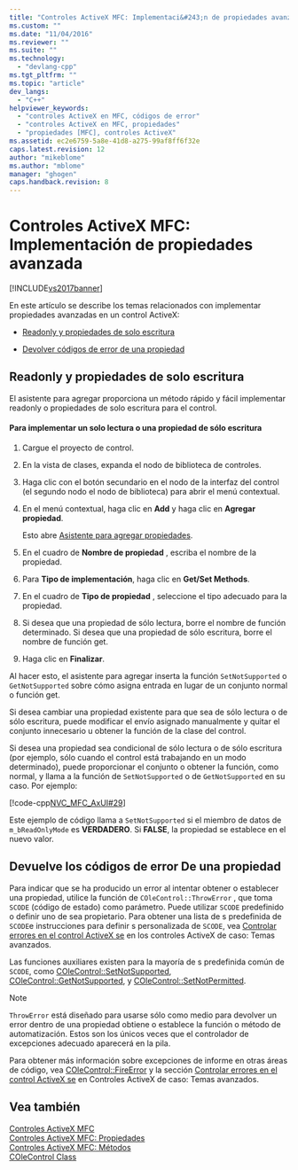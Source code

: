 ```yaml
---
title: "Controles ActiveX MFC: Implementaci&#243;n de propiedades avanzada | Microsoft Docs"
ms.custom: ""
ms.date: "11/04/2016"
ms.reviewer: ""
ms.suite: ""
ms.technology: 
  - "devlang-cpp"
ms.tgt_pltfrm: ""
ms.topic: "article"
dev_langs: 
  - "C++"
helpviewer_keywords: 
  - "controles ActiveX en MFC, códigos de error"
  - "controles ActiveX en MFC, propiedades"
  - "propiedades [MFC], controles ActiveX"
ms.assetid: ec2e6759-5a8e-41d8-a275-99af8ff6f32e
caps.latest.revision: 12
author: "mikeblome"
ms.author: "mblome"
manager: "ghogen"
caps.handback.revision: 8
---
```

# Controles ActiveX MFC: Implementaci&#243;n de propiedades avanzada
[!INCLUDE[vs2017banner](../assembler/inline/includes/vs2017banner.md)]

En este artículo se describe los temas relacionados con implementar propiedades avanzadas en un control ActiveX:  
  
-   [Readonly y propiedades de solo escritura](#_core_read2donly_and_write2donly_properties)  
  
-   [Devolver códigos de error de una propiedad](#_core_returning_error_codes_from_a_property)  
  
##  <a name="_core_read2donly_and_write2donly_properties"></a> Readonly y propiedades de solo escritura  
 El asistente para agregar proporciona un método rápido y fácil implementar readonly o propiedades de solo escritura para el control.  
  
#### Para implementar un solo lectura o una propiedad de sólo escritura  
  
1.  Cargue el proyecto de control.  
  
2.  En la vista de clases, expanda el nodo de biblioteca de controles.  
  
3.  Haga clic con el botón secundario en el nodo de la interfaz del control \(el segundo nodo el nodo de biblioteca\) para abrir el menú contextual.  
  
4.  En el menú contextual, haga clic en **Add** y haga clic en **Agregar propiedad**.  
  
     Esto abre [Asistente para agregar propiedades](../ide/names-add-property-wizard.md).  
  
5.  En el cuadro de **Nombre de propiedad** , escriba el nombre de la propiedad.  
  
6.  Para **Tipo de implementación**, haga clic en **Get\/Set Methods**.  
  
7.  En el cuadro de **Tipo de propiedad** , seleccione el tipo adecuado para la propiedad.  
  
8.  Si desea que una propiedad de sólo lectura, borre el nombre de función determinado.  Si desea que una propiedad de sólo escritura, borre el nombre de función get.  
  
9. Haga clic en **Finalizar**.  
  
 Al hacer esto, el asistente para agregar inserta la función `SetNotSupported` o `GetNotSupported` sobre cómo asigna entrada en lugar de un conjunto normal o función get.  
  
 Si desea cambiar una propiedad existente para que sea de sólo lectura o de sólo escritura, puede modificar el envío asignado manualmente y quitar el conjunto innecesario u obtener la función de la clase del control.  
  
 Si desea una propiedad sea condicional de sólo lectura o de sólo escritura \(por ejemplo, sólo cuando el control está trabajando en un modo determinado\), puede proporcionar el conjunto o obtener la función, como normal, y llama a la función de `SetNotSupported` o de `GetNotSupported` en su caso.  Por ejemplo:  
  
 [!code-cpp[NVC_MFC_AxUI#29](../mfc/codesnippet/CPP/mfc-activex-controls-advanced-property-implementation_1.cpp)]  
  
 Este ejemplo de código llama a `SetNotSupported` si el miembro de datos de `m_bReadOnlyMode` es **VERDADERO**.  Si **FALSE**, la propiedad se establece en el nuevo valor.  
  
##  <a name="_core_returning_error_codes_from_a_property"></a> Devuelve los códigos de error De una propiedad  
 Para indicar que se ha producido un error al intentar obtener o establecer una propiedad, utilice la función de `COleControl::ThrowError` , que toma `SCODE` \(código de estado\) como parámetro.  Puede utilizar `SCODE` predefinido o definir uno de sea propietario.  Para obtener una lista de s predefinida de `SCODE`e instrucciones para definir s personalizada de `SCODE`, vea [Controlar errores en el control ActiveX se](../mfc/mfc-activex-controls-advanced-topics.md) en los controles ActiveX de caso: Temas avanzados.  
  
 Las funciones auxiliares existen para la mayoría de s predefinida común de `SCODE`, como [COleControl::SetNotSupported](../Topic/COleControl::SetNotSupported.md), [COleControl::GetNotSupported](../Topic/COleControl::GetNotSupported.md), y [COleControl::SetNotPermitted](../Topic/COleControl::SetNotPermitted.md).  
  
> [!NOTE]
>  `ThrowError` está diseñado para usarse sólo como medio para devolver un error dentro de una propiedad obtiene o establece la función o método de automatización.  Estos son los únicos veces que el controlador de excepciones adecuado aparecerá en la pila.  
  
 Para obtener más información sobre excepciones de informe en otras áreas de código, vea [COleControl::FireError](../Topic/COleControl::FireError.md) y la sección [Controlar errores en el control ActiveX se](../mfc/mfc-activex-controls-advanced-topics.md) en Controles ActiveX de caso: Temas avanzados.  
  
## Vea también  
 [Controles ActiveX MFC](../mfc/mfc-activex-controls.md)   
 [Controles ActiveX MFC: Propiedades](../mfc/mfc-activex-controls-properties.md)   
 [Controles ActiveX MFC: Métodos](../mfc/mfc-activex-controls-methods.md)   
 [COleControl Class](../mfc/reference/colecontrol-class.md)